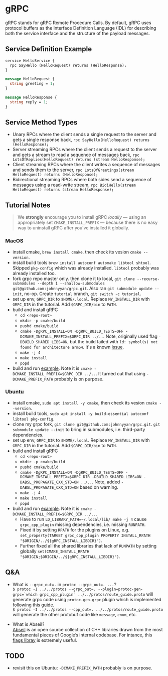 # gRPC

gRPC stands for gRPC Remote Procedure Calls. By default, gRPC uses protocol buffers as the Interface Definition Language (IDL) for describing both the service interface and the structure of the payload messages.

## Service Definition Example
```protobuf
service HelloService {
  rpc SayHello (HelloRequest) returns (HelloResponse);
}

message HelloRequest {
  string greeting = 1;
}

message HelloResponse {
  string reply = 1;
}
```

## Service Method Types

- Unary RPCs where the client sends a single request to the server and gets a single response back, `rpc SayHello(HelloRequest) returns (HelloResponse);`
- Server streaming RPCs where the client sends a request to the server and gets a stream to read a sequence of messages back, `rpc LotsOfReplies(HelloRequest) returns (stream HelloResponse);`
- Client streaming RPCs where the client writes a sequence of messages and sends them to the server, `rpc LotsOfGreetings(stream HelloRequest) returns (HelloResponse);`
- Bidirectional streaming RPCs where both sides send a sequence of messages using a read-write stream, `rpc BidiHello(stream HelloRequest) returns (stream HelloResponse);`

## Tutorial Notes
> We __strongly__ encourage you to install gRPC _locally_ — using an appropriately set `CMAKE_INSTALL_PREFIX` — because there is no easy way to uninstall gRPC after you’ve installed it globally.

### MacOS
- install cmake, `brew install cmake`. then check its vesion `cmake --version`.
- install build tools `brew install autoconf automake libtool shtool`. Skipped `pkg-config` which was already installed. `libtool` probably was already installed too.
- fork grpc repo master only. then clone it to local, `git clone --recurse-submodules --depth 1 --shallow-submodules git@github.com:johnnyyan/grpc.git`. Also ran `git submodule update --init`, no-op. Create `tutorial` branch, `git switch -c tutorial`.
- set up env, `GRPC_DIR` to `$HOME/.local`. Replace `MY_INSTALL_DIR` with `GRPC_DIR` in the tutorial. Add `$GRPC_DIR/bin` to `PATH`.
- build and install gRPC
  - `cd <repo-root>`
  - `mkdir -p cmake/build`
  - `pushd cmake/build`
  - `cmake -DgRPC_INSTALL=ON -DgRPC_BUILD_TESTS=OFF -DCMAKE_INSTALL_PREFIX=$GRPC_DIR ../..`. Note, originally used flag `-DBUILD_SHARED_LIBS=ON`, but the build failed with `ld: symbol(s) not found for architecture arm64`. It's a known [issue](https://github.com/grpc/grpc/issues/36654).
  - `make -j 4`
  - `make install`
  - `popd`
- build and run [example](https://grpc.io/docs/languages/cpp/quickstart/#build-the-example). Note it is `cmake -DCMAKE_INSTALL_PREFIX=$GRPC_DIR ../..`. It turned out that using `-DCMAKE_PREFIX_PATH` probably is on purpose.

### Ubuntu
- install cmake, `sudo apt install -y cmake`, then check its vesion `cmake --version`.
- install build tools, `sudo apt install -y build-essential autoconf libtool pkg-config`.
- clone my grpc fork, `git clone git@github.com:johnnyyan/grpc.git`. `git submodule update --init` to bring in submodules, i.e. third-party dependencies.
- set up env, `GRPC_DIR` to `$HOME/.local`. Replace `MY_INSTALL_DIR` with `GRPC_DIR` in the tutorial. Add `$GRPC_DIR/bin` to `PATH`.
- build and install gRPC
  - `cd <repo-root>`
  - `mkdir -p cmake/build`
  - `pushd cmake/build`
  - `cmake -DgRPC_INSTALL=ON -DgRPC_BUILD_TESTS=OFF -DCMAKE_INSTALL_PREFIX=$GRPC_DIR -DBUILD_SHARED_LIBS=ON -DABSL_PROPAGATE_CXX_STD=ON ../..`. Note, added `-DABSL_PROPAGATE_CXX_STD=ON` based on warning.
  - `make -j 4`
  - `make install`
  - `popd`
- build and run [example](https://grpc.io/docs/languages/cpp/quickstart/#build-the-example). Note it is `cmake -DCMAKE_INSTALL_PREFIX=$GRPC_DIR ../..`.
  - Have to run `LD_LIBRARY_PATH=~/.local/lib/ make -j 4` cause `grpc_cpp_plugin` missing dependencies, i.e. missing `RUNPATH`.
  - Fixed it by setting `RPATH` for the plugins on Linux, e.g. `set_property(TARGET grpc_cpp_plugin PROPERTY INSTALL_RPATH "$ORIGIN/../${gRPC_INSTALL_LIBDIR}")`.
  - Further fixed all the shared libraries that lack of `RUNPATH` by setting globally `set(CMAKE_INSTALL_RPATH "$ORIGIN;$ORIGIN/../${gRPC_INSTALL_LIBDIR}")`.
  
## Q&A

- What is `--grpc_out=.` in `protoc --grpc_out=. ...`?\
  ``$ protoc -I ../../protos --grpc_out=. --plugin=protoc-gen-grpc=`which grpc_cpp_plugin` ../../protos/route_guide.proto`` will generate grpc code using `protoc-gen-grpc` plugin which is implemented following this [guide](https://protobuf.dev/reference/cpp/api-docs/google.protobuf.compiler.plugin/).\
  `$ protoc -I ../../protos --cpp_out=. ../../protos/route_guide.proto` will generate the other protobuf code like `message`, `enum`, etc.

- What is Abseil?\
  [Abseil](https://abseil.io/about/) is an open source collection of C++ libraries drawn from the most fundamental pieces of Google’s internal codebase. For intance, this [flags libray](https://abseil.io/docs/cpp/guides/flags) is extremely useful.

## TODO
- revisit this on Ubuntu: `-DCMAKE_PREFIX_PATH` probably is on purpose.